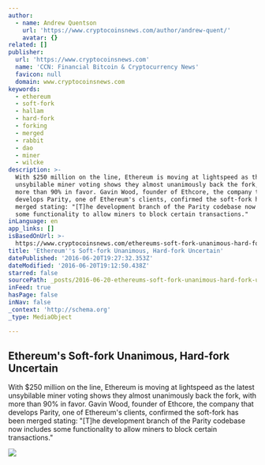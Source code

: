 ```yaml
---
author:
  - name: Andrew Quentson
    url: 'https://www.cryptocoinsnews.com/author/andrew-quent/'
    avatar: {}
related: []
publisher:
  url: 'https://www.cryptocoinsnews.com'
  name: 'CCN: Financial Bitcoin & Cryptocurrency News'
  favicon: null
  domain: www.cryptocoinsnews.com
keywords:
  - ethereum
  - soft-fork
  - hallam
  - hard-fork
  - forking
  - merged
  - rabbit
  - dao
  - miner
  - wilcke
description: >-
  With $250 million on the line, Ethereum is moving at lightspeed as the latest
  unsybilable miner voting shows they almost unanimously back the fork, with
  more than 90% in favor. Gavin Wood, founder of Ethcore, the company that
  develops Parity, one of Ethereum's clients, confirmed the soft-fork has been
  merged stating: "[T]he development branch of the Parity codebase now includes
  some functionality to allow miners to block certain transactions."
inLanguage: en
app_links: []
isBasedOnUrl: >-
  https://www.cryptocoinsnews.com/ethereums-soft-fork-unanimous-hard-fork-uncertain/
title: 'Ethereum''s Soft-fork Unanimous, Hard-fork Uncertain'
datePublished: '2016-06-20T19:27:32.353Z'
dateModified: '2016-06-20T19:12:50.438Z'
starred: false
sourcePath: _posts/2016-06-20-ethereums-soft-fork-unanimous-hard-fork-uncertain.md
inFeed: true
hasPage: false
inNav: false
_context: 'http://schema.org'
_type: MediaObject

---
```

<article style=""><h1>Ethereum's Soft-fork Unanimous, Hard-fork Uncertain</h1><p>With $250 million on the line, Ethereum is moving at lightspeed as the latest unsybilable miner voting shows they almost unanimously back the fork, with more than 90% in favor. Gavin Wood, founder of Ethcore, the company that develops Parity, one of Ethereum's clients, confirmed the soft-fork has been merged stating: "[T]he development branch of the Parity codebase now includes some functionality to allow miners to block certain transactions."</p><img src="https://www.cryptocoinsnews.com/wp-content/uploads/2016/06/Scales.jpg" /></article>
